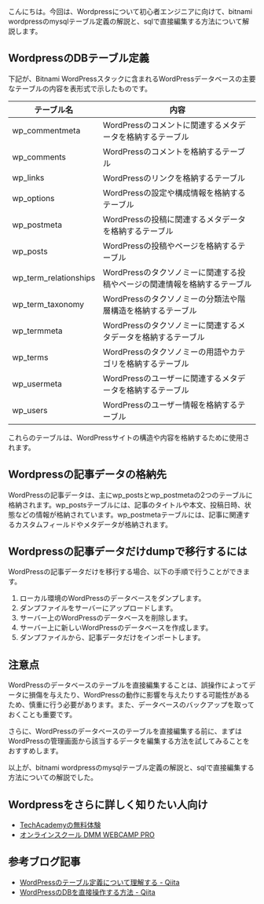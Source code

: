 <!--
title:   【初心者向け】bitnami wordpress のmysqlテーブル定義の解説！sqlで直接編集する方法
tags:    BITNAMI,MySQL,WordPress,dump
id:      dcd82c5d5382ae5aff0a
private: false
-->


こんにちは。今回は、Wordpressについて初心者エンジニアに向けて、bitnami wordpressのmysqlテーブル定義の解説と、sqlで直接編集する方法について解説します。

## WordpressのDBテーブル定義

下記が、Bitnami WordPressスタックに含まれるWordPressデータベースの主要なテーブルの内容を表形式で示したものです。

| テーブル名 | 内容 |
| --- | --- |
| wp_commentmeta | WordPressのコメントに関連するメタデータを格納するテーブル |
| wp_comments | WordPressのコメントを格納するテーブル |
| wp_links | WordPressのリンクを格納するテーブル |
| wp_options | WordPressの設定や構成情報を格納するテーブル |
| wp_postmeta | WordPressの投稿に関連するメタデータを格納するテーブル |
| wp_posts | WordPressの投稿やページを格納するテーブル |
| wp_term_relationships | WordPressのタクソノミーに関連する投稿やページの関連情報を格納するテーブル |
| wp_term_taxonomy | WordPressのタクソノミーの分類法や階層構造を格納するテーブル |
| wp_termmeta | WordPressのタクソノミーに関連するメタデータを格納するテーブル |
| wp_terms | WordPressのタクソノミーの用語やカテゴリを格納するテーブル |
| wp_usermeta | WordPressのユーザーに関連するメタデータを格納するテーブル |
| wp_users | WordPressのユーザー情報を格納するテーブル |

これらのテーブルは、WordPressサイトの構造や内容を格納するために使用されます。

## Wordpressの記事データの格納先

WordPressの記事データは、主にwp_postsとwp_postmetaの2つのテーブルに格納されます。wp_postsテーブルには、記事のタイトルや本文、投稿日時、状態などの情報が格納されています。wp_postmetaテーブルには、記事に関連するカスタムフィールドやメタデータが格納されます。

## Wordpressの記事データだけdumpで移行するには

WordPressの記事データだけを移行する場合、以下の手順で行うことができます。

1. ローカル環境のWordPressのデータベースをダンプします。
2. ダンプファイルをサーバーにアップロードします。
3. サーバー上のWordPressのデータベースを削除します。
4. サーバー上に新しいWordPressのデータベースを作成します。
5. ダンプファイルから、記事データだけをインポートします。

## 注意点

WordPressのデータベースのテーブルを直接編集することは、誤操作によってデータに損傷を与えたり、WordPressの動作に影響を与えたりする可能性があるため、慎重に行う必要があります。また、データベースのバックアップを取っておくことも重要です。

さらに、WordPressのデータベースのテーブルを直接編集する前に、まずはWordPressの管理画面から該当するデータを編集する方法を試してみることをおすすめします。

以上が、bitnami wordpressのmysqlテーブル定義の解説と、sqlで直接編集する方法についての解説でした。


## Wordpressをさらに詳しく知りたい人向け
- [TechAcademyの無料体験](//af.moshimo.com/af/c/click?a_id=2612475&amp;p_id=1555&amp;pc_id=2816&amp;pl_id=22706&amp;url=https%3A%2F%2Ftechacademy.jp%2Fhtmlcss-trial%3Futm_source%3Dmoshimo%26utm_medium%3Daffiliate%26utm_campaign%3Dtextad)
- [オンラインスクール DMM WEBCAMP PRO](//af.moshimo.com/af/c/click?a_id=2612482&amp;p_id=1363&amp;pc_id=2297&amp;pl_id=39999&amp;guid=ON)


## 参考ブログ記事

- [WordPressのテーブル定義について理解する - Qiita](https://qiita.com/daikiojm/items/3a9aa5e9b14c4c5a3ff1)
- [WordPressのDBを直接操作する方法 - Qiita](https://qiita.com/tsuboko/items/2d2b9c4b8f54d1b2a50f)
